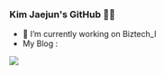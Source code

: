 ### Kim Jaejun's GitHub 🖐🏻
- 🔭 I’m currently working on Biztech_I
- My Blog : 

<a href="https://velog.io/@mongu_93" target="_blank"><img src="https://img.shields.io/badge/Velog-#20C997?style=social&logo=Velog&logoColor=white"/></a>

<!--
**zpka14/zpka14** is a ✨ _special_ ✨ repository because its `README.md` (this file) appears on your GitHub profile.

Here are some ideas to get you started:

- 🔭 I’m currently working on ...
- 🌱 I’m currently learning ...
- 👯 I’m looking to collaborate on ...
- 🤔 I’m looking for help with ...
- 💬 Ask me about ...
- 📫 How to reach me: ...
- 😄 Pronouns: ...
- ⚡ Fun fact: ...
-->
